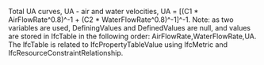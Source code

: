 Total UA curves, UA - air and water velocities, UA = [(C1 * AirFlowRate\^0.8)\^-1 + (C2 * WaterFlowRate\^0.8)\^-1]\^-1. Note: as two variables are used, DefiningValues and DefinedValues are null, and values are stored in IfcTable in the following order: AirFlowRate,WaterFlowRate,UA. The IfcTable is related to IfcPropertyTableValue using IfcMetric and IfcResourceConstraintRelationship.

